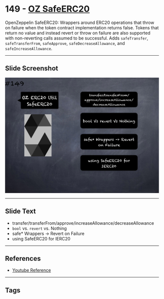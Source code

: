 # 149 - [OZ SafeERC20](OZ%20SafeERC20.md)
OpenZeppelin SafeERC20: Wrappers around ERC20 operations that throw on failure when the token contract implementation returns false. Tokens that return no value and instead revert or throw on failure are also supported with non-reverting calls assumed to be successful. Adds `safeTransfer`, `safeTransferFrom`, `safeApprove`, `safeDecreaseAllowance`, and `safeIncreaseAllowance`.

___
## Slide Screenshot
![149.png](../../images/3.%20Solidity%20201/149.png)
___
## Slide Text
- transfer/transferFrom/approve/increaseAllowance/decreaseAllowance
- `bool` vs. `revert` vs. Nothing
- safe* Wrappers -> Revert on Failure
- using SafeERC20 for IERC20
___
## References
- [Youtube Reference](https://youtu.be/C0zBhTgppLQ?t=1111)
___
## Tags